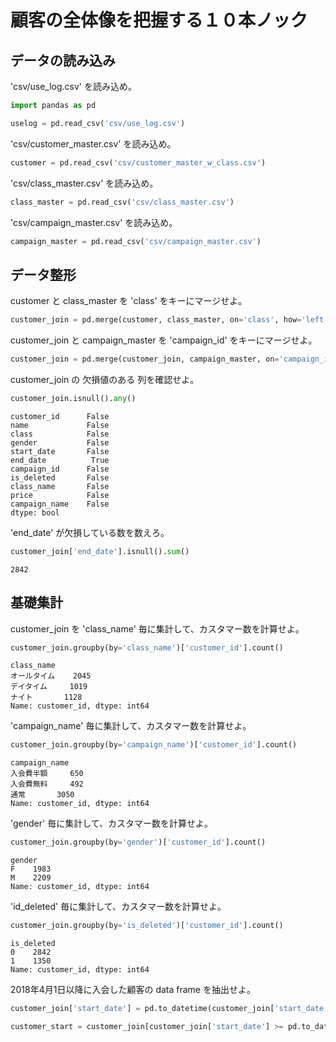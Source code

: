 # 顧客の全体像を把握する１０本ノック

## データの読み込み

'csv/use_log.csv' を読み込め。

```python
import pandas as pd 

uselog = pd.read_csv('csv/use_log.csv') 
```

'csv/customer_master.csv' を読み込め。

```python
customer = pd.read_csv('csv/customer_master_w_class.csv')
```

'csv/class_master.csv' を読み込め。
```python
class_master = pd.read_csv('csv/class_master.csv') 
```

'csv/campaign_master.csv' を読み込め。
```python
campaign_master = pd.read_csv('csv/campaign_master.csv')
```

## データ整形

customer と class_master を 'class' をキーにマージせよ。

```python
customer_join = pd.merge(customer, class_master, on='class', how='left')
```

customer_join と campaign_master を 'campaign_id' をキーにマージせよ。

```python
customer_join = pd.merge(customer_join, campaign_master, on='campaign_id', how='left') 
```

customer_join の 欠損値のある 列を確認せよ。

```python
customer_join.isnull().any() 
```

```
customer_id      False
name             False
class            False
gender           False
start_date       False
end_date          True
campaign_id      False
is_deleted       False
class_name       False
price            False
campaign_name    False
dtype: bool
```

'end_date' が欠損している数を数えろ。

```python
customer_join['end_date'].isnull().sum()
```
```
2842
```

## 基礎集計

customer_join を 'class_name' 毎に集計して、カスタマー数を計算せよ。

```python
customer_join.groupby(by='class_name')['customer_id'].count()
```
```
class_name
オールタイム    2045
デイタイム     1019
ナイト       1128
Name: customer_id, dtype: int64
```

'campaign_name' 毎に集計して、カスタマー数を計算せよ。
```python
customer_join.groupby(by='campaign_name')['customer_id'].count()
```

```
campaign_name
入会費半額     650
入会費無料     492
通常       3050
Name: customer_id, dtype: int64
```

'gender' 毎に集計して、カスタマー数を計算せよ。

```python
customer_join.groupby(by='gender')['customer_id'].count()
```
```
gender
F    1983
M    2209
Name: customer_id, dtype: int64
```

'id_deleted' 毎に集計して、カスタマー数を計算せよ。

```python
customer_join.groupby(by='is_deleted')['customer_id'].count() 
```

```
is_deleted
0    2842
1    1350
Name: customer_id, dtype: int64
```

2018年4月1日以降に入会した顧客の data frame を抽出せよ。

```python
customer_join['start_date'] = pd.to_datetime(customer_join['start_date'])

customer_start = customer_join[customer_join['start_date'] >= pd.to_datetime('2018/04/01')]
```







